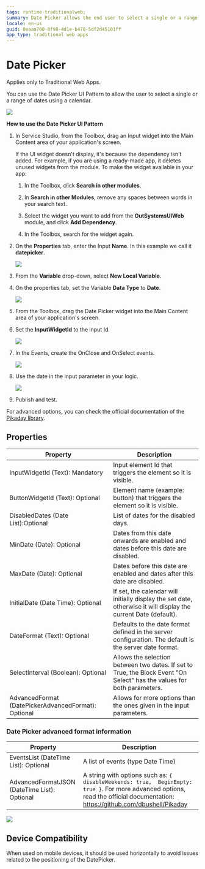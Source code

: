 ```yaml
---
tags: runtime-traditionalweb; 
summary: Date Picker allows the end user to select a single or a range of dates using a calendar.
locale: en-us
guid: 0eaaa700-8f98-4d1e-b478-5df2d45101ff
app_type: traditional web apps
---
```


# Date Picker 

<div class="info" markdown="1">

Applies only to Traditional Web Apps.

</div>

You can use the Date Picker UI Pattern to allow the user to select a single or a range of dates using a calendar.

![](<images/datepicker-image-13.png>)

**How to use the Date Picker UI Pattern**

<!-- Drag an input and the DatePicker to the screen and set up the parameters. Only the InputWidgetId parameter is mandatory and must reference an input widget that will show the date picked on the page. -->

1. In Service Studio, from the Toolbox, drag an Input widget into the Main Content area of your application's screen.

    If the UI widget doesn't display, it's because the dependency isn't added. For example, if you are using a ready-made app, it deletes unused widgets from the module. To make the widget available in your app:

    1. In the Toolbox, click **Search in other modules**.

    1. In **Search in other Modules**, remove any spaces between words in your search text.
    
    1. Select the widget you want to add from the **OutSystemsUIWeb** module, and click **Add Dependency**. 
    
    1. In the Toolbox, search for the widget again.

1. On the **Properties** tab, enter the Input **Name**. In this example we call it **datepicker**. 

    ![](<images/datepicker-image-14.png>)

1. From the **Variable** drop-down, select **New Local Variable**.

1. On the properties tab, set the Variable **Data Type** to **Date**.

    ![](<images/datepicker-image-16.png>)
 
1. From the Toolbox, drag the Date Picker widget into the Main Content area of your application's screen.

1. Set the **InputWidgetId** to the input Id. 

    ![](<images/datepicker-image-2.png>)

1. In the Events, create the OnClose and OnSelect events.

    ![](<images/datepicker-image-7.png>)

1. Use the date in the input parameter in your logic.

    ![](<images/datepicker-image-8.png>)

1. Publish and test.


For advanced options, you can check the official documentation of the [Pikaday library](https://github.com/dbushell/Pikaday).

## Properties

| **Property** |  **Description** |  
|---|---|
| InputWidgetId (Text): Mandatory  | Input element Id that triggers the element so it is visible.  |
| ButtonWidgetId (Text): Optional  |  Element name (example: button) that  triggers the element so it is visible. |
| DisabledDates (Date List):Optional  |  List of dates for the disabled days.  | 
| MinDate (Date): Optional | Dates from this date onwards are enabled and  dates before this date are disabled. |
| MaxDate (Date): Optional| Dates before this date are enabled and dates after this date are disabled.  | 
| InitialDate (Date Time): Optional| If set, the calendar will initially display the set date, otherwise it will display the current Date (default).| 
| DateFormat (Text): Optional | Defaults to the date format defined in the server configuration. The default is the server date format. | 
| SelectInterval (Boolean): Optional  |  Allows the selection between two dates. If set to True, the Block Event "On Select" has the values for both parameters.  |
| AdvancedFormat (DatePickerAdvancedFormat): Optional | Allows for more options than the ones given in the input parameters. |
 

### Date Picker advanced format information

| **Property** |  **Description** | 
|---|---|
| EventsList (DateTime List): Optional | A list of events (type Date Time) |
| AdvancedFormatJSON (DateTime List): Optional | A string with options such as: `{ disableWeekends: true,  BeginEmpty: true }`. For more advanced options, read the official documentation: <https://github.com/dbushell/Pikaday> |


![](<images/datepicker-gif-1.gif>)

## Device Compatibility

When used on mobile devices, it should be used horizontally to avoid issues related to the positioning of the DatePicker.
